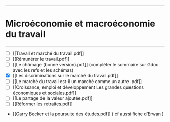 ***
# Microéconomie et macroéconomie du travail 
***
- [ ] [[Travail et marché du travail.pdf]]
- [ ] [[Rémunérer le travail.pdf]]
- [ ] [[Le chômage (bonne version).pdf]] (compléter le sommaire sur Gdoc avec les refs et les schémas)  
- [x] [[Les discriminations sur le marché du travail.pdf]]
- [ ] [[Le marché du travail est-il un marché comme un autre .pdf]]
- [ ] [[Croissance, emploi et développement   Les grandes questions économiques et sociales.pdf]] 
- [ ] [[Le partage de la valeur ajoutée.pdf]] 
- [ ] [[Réformer les retraites.pdf]] 
- [[Garry Becker et la poursuite des études.pdf]] ( cf aussi fiche d’Erwan ) 